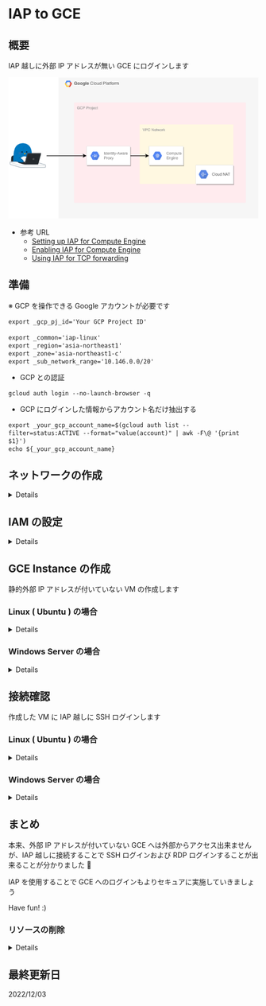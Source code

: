 # IAP to GCE

## 概要

IAP 越しに外部 IP アドレスが無い GCE にログインします

![](./img/main.png)

+ 参考 URL
  + [Setting up IAP for Compute Engine](https://cloud.google.com/iap/docs/tutorial-gce)
  + [Enabling IAP for Compute Engine](https://cloud.google.com/iap/docs/enabling-compute-howto)
  + [Using IAP for TCP forwarding](https://cloud.google.com/iap/docs/using-tcp-forwarding)

## 準備

※ GCP を操作できる Google アカウントが必要です

```
export _gcp_pj_id='Your GCP Project ID'

export _common='iap-linux'
export _region='asia-northeast1'
export _zone='asia-northeast1-c'
export _sub_network_range='10.146.0.0/20'
```

+ GCP との認証

```
gcloud auth login --no-launch-browser -q
```

+ GCP にログインした情報からアカウント名だけ抽出する

```
export _your_gcp_account_name=$(gcloud auth list --filter=status:ACTIVE --format="value(account)" | awk -F\@ '{print $1}')
echo ${_your_gcp_account_name}
```

## ネットワークの作成

<details>
<summary>Details</summary>

+ VPC ネットワークの作成

```
gcloud beta compute networks create ${_common}-network \
  --subnet-mode=custom \
  --project ${_gcp_pj_id}
```

+ サブネットの作成

```
gcloud beta compute networks subnets create ${_common}-subnets \
  --network ${_common}-network \
  --region ${_region} \
  --range ${_sub_network_range} \
  --enable-private-ip-google-access \
  --project ${_gcp_pj_id}
```

+ Firewall Rule の作成
  + IAP のレンジなど ---> [package-gcp/networking/firewalls](../../../networking/firewalls)

```
### 内部通信は全部許可する
gcloud beta compute firewall-rules create ${_common}-allow-internal-all \
  --network ${_common}-network \
  --direction=INGRESS \
  --action ALLOW \
  --rules tcp:0-65535,udp:0-65535,icmp \
  --source-ranges ${_sub_network_range} \
  --priority=1000 \
  --project ${_gcp_pj_id}


### IAP からの SSH と ICMP を許可する
gcloud beta compute firewall-rules create ${_common}-allow-iap-ssh \
  --network ${_common}-network \
  --direction=INGRESS \
  --action ALLOW \
  --rules tcp:22,icmp \
  --source-ranges=35.235.240.0/20 \
  --target-tags ${_common}-allow-ssh \
  --priority=1010 \
  --project ${_gcp_pj_id}


### IAP からの RDP と ICMP を許可する
gcloud beta compute firewall-rules create ${_common}-allow-iap-rdp \
  --network ${_common}-network \
  --direction=INGRESS \
  --action ALLOW \
  --rules tcp:3389,icmp \
  --source-ranges=35.235.240.0/20 \
  --target-tags ${_common}-allow-rdp \
  --priority=1010 \
  --project ${_gcp_pj_id}
```

+ Cloud NAT で使用する IP Address の予約

```
gcloud beta compute addresses create ${_common}-nat-ip \
  --region ${_region} \
  --project ${_gcp_pj_id}
```

+ Cloud NAT で使用する Cloud Router を作成

```
gcloud beta compute routers create ${_common}-nat-router \
  --network ${_common}-network \
  --region ${_region} \
  --project ${_gcp_pj_id}
```

+ Cloud NAT の作成

```
gcloud beta compute routers nats create ${_common}-nat \
  --router-region ${_region} \
  --router ${_common}-nat-router \
  --nat-all-subnet-ip-ranges \
  --nat-external-ip-pool ${_common}-nat-ip \
  --project ${_gcp_pj_id}
```

</details>

## IAM の設定

<details>
<summary>Details</summary>

+ Create Service Account of VM

```
gcloud beta iam service-accounts create ${_common} \
  --display-name ${_common} \
  --project ${_gcp_pj_id}
```

+ [WIP] IAP を使用するための Role を付与

```
# gcloud beta projects add-iam-policy-binding ${_gcp_pj_id} \
#   --member=user:${_your_gcp_account} \
#   --role=roles/iap.tunnelResourceAccessor
```

</details>

## GCE Instance の作成

静的外部 IP アドレスが付いていない VM の作成します

### Linux ( Ubuntu ) の場合

<details>
<summary>Details</summary>

```
export _vm_type='e2-medium'
export _os_family='ubuntu-os-cloud'
export _os_image='ubuntu-2204-jammy-v20221201'
export _boot_disk_size='30'
```
```
gcloud beta compute instances create ${_common}-linux \
  --zone ${_zone} \
  --machine-type ${_vm_type} \
  --network-interface=subnet=${_common}-subnets,no-address \
  --tags=${_common}-allow-ssh \
  --service-account=${_common}@${_gcp_pj_id}.iam.gserviceaccount.com \
  --scopes https://www.googleapis.com/auth/cloud-platform \
  --image-project=${_os_family} \
  --image=${_os_image} \
  --boot-disk-size ${_boot_disk_size} \
  --shielded-secure-boot \
  --shielded-vtpm \
  --shielded-integrity-monitoring \
  --reservation-affinity=any \
  --project ${_gcp_pj_id}
```

</details>

### Windows Server の場合

<details>
<summary>Details</summary>

```
export _vm_type='e2-medium'
export _os_family='windows-cloud'
export _os_image='windows-server-2022-dc-v20221109'
export _boot_disk_size='50'
```
```
gcloud beta compute instances create ${_common}-win \
  --zone ${_zone} \
  --machine-type ${_vm_type} \
  --network-interface=subnet=${_common}-subnets,no-address \
  --tags=${_common}-allow-rdp \
  --service-account=${_common}@${_gcp_pj_id}.iam.gserviceaccount.com \
  --scopes https://www.googleapis.com/auth/cloud-platform \
  --image-project=${_os_family} \
  --image=${_os_image} \
  --boot-disk-size ${_boot_disk_size} \
  --shielded-secure-boot \
  --shielded-vtpm \
  --shielded-integrity-monitoring \
  --reservation-affinity=any \
  --project ${_gcp_pj_id}
```

</details>

## 接続確認

作成した VM に IAP 越しに SSH ログインします

### Linux ( Ubuntu ) の場合

<details>
<summary>Details</summary>

+ gcloud コマンド経由で SSH ログインする

```
gcloud beta compute ssh ${_your_gcp_account_name}@${_common}-linux --tunnel-through-iap --zone ${_zone} --project ${_gcp_pj_id}
```
```
### 例

$ gcloud beta compute ssh ${_your_gcp_account_name}@${_common}-linux --tunnel-through-iap --zone ${_zone} --project ${_gcp_pj_id}

Welcome to Ubuntu 22.04.1 LTS (GNU/Linux 5.15.0-1025-gcp x86_64)
Last login: Fri Dec  2 23:30:07 2022 from 35.235.242.49

iganari@iap-linux-linux:~$
```

+ OS の確認

```
$ cat /etc/os-release
PRETTY_NAME="Ubuntu 22.04.1 LTS"
NAME="Ubuntu"
VERSION_ID="22.04"
VERSION="22.04.1 LTS (Jammy Jellyfish)"
VERSION_CODENAME=jammy
ID=ubuntu
ID_LIKE=debian
HOME_URL="https://www.ubuntu.com/"
SUPPORT_URL="https://help.ubuntu.com/"
BUG_REPORT_URL="https://bugs.launchpad.net/ubuntu/"
PRIVACY_POLICY_URL="https://www.ubuntu.com/legal/terms-and-policies/privacy-policy"
UBUNTU_CODENAME=jammy
```
```
$ uname -a
Linux iap-linux-vm 5.15.0-1025-gcp #32-Ubuntu SMP Wed Nov 23 21:46:01 UTC 2022 x86_64 x86_64 x86_64 GNU/Linux
```

---> IAP 越しに パブリック IP アドレスが無い GCE( Linux ) に SSH ログインすることが出来ました :)

</details>

### Windows Server の場合

<details>
<summary>Details</summary>

+ Windows Server の ID とパスワードを作る

```
gcloud beta compute reset-windows-password ${_common}-win --zone ${_zone} --user=iganari --project ${_gcp_pj_id}
```
```
### 例
$ gcloud beta compute reset-windows-password ${_common}-win --zone ${_zone} --user=iganari --project ${_gcp_pj_id}

password: JtKd*Js9Dbgdd+R
username: iganari
```

+ gcloud コマンドで TCP tunnel を作る
  + 例) GCE Instance の 3389 ポートと localhost の 13389 を繋ぐ

```
gcloud beta compute start-iap-tunnel ${_common}-win 3389 --local-host-port=localhost:13389 --zone ${_zone} --project ${_gcp_pj_id}
```
```
### 例

% gcloud beta compute start-iap-tunnel ${_common}-win 3389 --local-host-port=localhost:13389 --zone ${_zone} --project ${_gcp_pj_id}

Testing if tunnel connection works.
Listening on port [13389].



```

+ terminal はこのままで Microsoft Remote Desktop から RDP 接続をする

![](./img/win-01.png)

![](./img/win-02.png)

![](./img/win-03.png)


---> IAP 越しに パブリック IP アドレスが無い GCE( Windows Server ) に SSH ログインすることが出来ました :)

</details>

## まとめ

本来、外部 IP アドレスが付いていない GCE へは外部からアクセス出来ませんが、IAP 越しに接続することで SSH ログインおよび RDP ログインすることが出来ることが分かりました :raised_hands:

IAP を使用することで GCE へのログインもよりセキュアに実施していきましょう

Have fun! :)

### リソースの削除

<details>
<summary>Details</summary>

+ GCE の削除

```
gcloud beta compute instances delete ${_common}-linux \
  --zone ${_zone} \
  --project ${_gcp_pj_id} -q
```
```
gcloud beta compute instances delete ${_common}-win \
  --zone ${_zone} \
  --project ${_gcp_pj_id} -q
```

+ Cloud NAT の削除

```
gcloud beta compute routers nats delete ${_common}-nat \
  --router-region ${_region} \
  --router ${_common}-nat-router \
  --project ${_gcp_pj_id} -q
```

+ Cloud Router の削除

```
gcloud beta compute routers delete ${_common}-nat-router \
  --region ${_region} \
  --project ${_gcp_pj_id} -q
```

+ Cloud NAT 用の外部 IP アドレスを削除

```
gcloud beta compute addresses delete ${_common}-nat-ip \
  --region ${_region} \
  --project ${_gcp_pj_id} -q
```

+ Firewall Rule の削除

```
gcloud beta compute firewall-rules delete ${_common}-allow-internal-all \
  --project ${_gcp_pj_id} -q

gcloud beta compute firewall-rules delete ${_common}-allow-iap-ssh \
  --project ${_gcp_pj_id} -q
```

+ サブネットの削除

```
gcloud beta compute networks subnets delete ${_common}-subnets \
  --region ${_region} \
  --project ${_gcp_pj_id} -q
```

+ VPC ネットワークの作成

```
gcloud beta compute networks delete ${_common}-network \
  --project ${_gcp_pj_id} -q
```

</details>

## 最終更新日

2022/12/03
